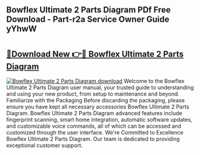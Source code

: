 ## Bowflex Ultimate 2 Parts Diagram PDf Free Download - Part-r2a Service Owner Guide yYhwW

# <h2><a href="http://dftm7s.blite.top/?on=Bowflex+Ultimate+2+Parts+Diagram">🔗Download New 👉🔴 Bowflex Ultimate 2 Parts Diagram</a></h2>

[![Bowflex Ultimate 2 Parts Diagram download](https://i.imgur.com/lujVjoI.png)](http://dftm7s.blite.top/?on=Bowflex+Ultimate+2+Parts+Diagram)
Welcome to the Bowflex Ultimate 2 Parts Diagram user manual, your trusted guide to understanding and using your new product, from setup to maintenance and beyond. Familiarize with the Packaging Before discarding the packaging, please ensure you have kept all necessary accessories Bowflex Ultimate 2 Parts Diagram. Bowflex Ultimate 2 Parts Diagram advanced features include fingerprint scanning, smart home integration, automatic software updates, and customizable voice commands, all of which can be accessed and customized through the user interface. We're Committed to Excellence Bowflex Ultimate 2 Parts Diagram. Our team is dedicated to providing exceptional customer support.
